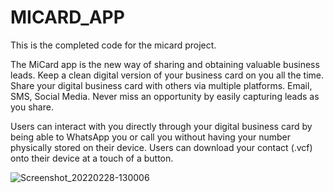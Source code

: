 # MICARD_APP
This is the completed code for the micard project.

The MiCard app is the new way of sharing and obtaining valuable business leads. Keep a clean digital version of your business card on you all the time. Share your digital business card with others via multiple platforms. Email, SMS, Social Media. Never miss an opportunity by easily capturing leads as you share.

Users can interact with you directly through your digital business card by being able to WhatsApp you or call you without having your number physically stored on their device. Users can download your contact (.vcf) onto their device at a touch of a button.

![Screenshot_20220228-130006](https://user-images.githubusercontent.com/64228597/157379505-ab5bb7ab-4046-4122-969c-e5058fef94fc.png)
